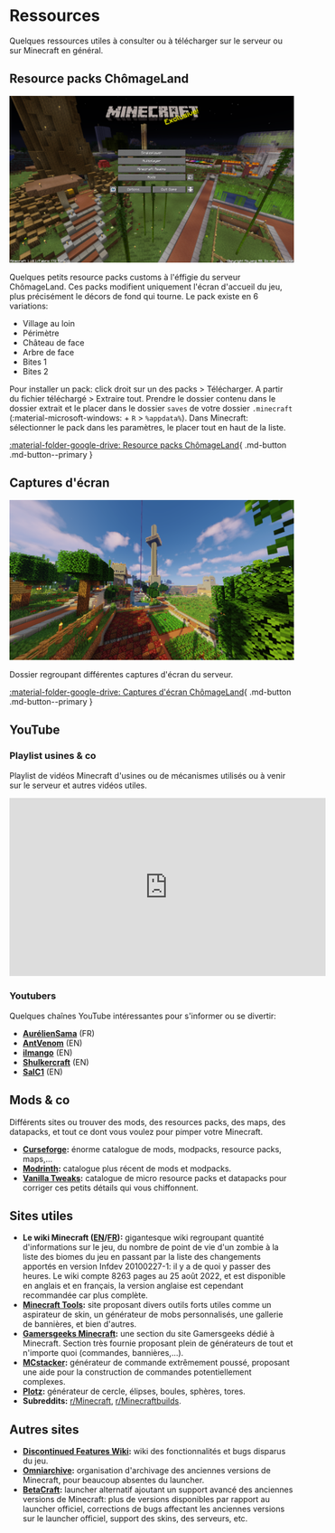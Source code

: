 # Ressources  

Quelques ressources utiles à consulter ou à télécharger sur le serveur ou sur Minecraft en général.  

## Resource packs ChômageLand  

![Exemple resource pack ChômageLand](img/exemple_resource_pack.png)

Quelques petits resource packs customs à l'éffigie du serveur ChômageLand. Ces packs modifient uniquement l'écran d'accueil du jeu, plus précisément le décors de fond qui tourne. Le pack existe en 6 variations:  

- Village au loin  
- Périmètre  
- Château de face  
- Arbre de face  
- Bites 1  
- Bites 2  

Pour installer un pack: click droit sur un des packs > Télécharger. A partir du fichier téléchargé > Extraire tout. Prendre le dossier contenu dans le dossier extrait et le placer dans le dossier `saves` de votre dossier `.minecraft` (:material-microsoft-windows: + `R` > `%appdata%`). Dans Minecraft: sélectionner le pack dans les paramètres, le placer tout en haut de la liste.

[:material-folder-google-drive: Resource packs ChômageLand](https://drive.google.com/drive/folders/16VjUaub_f7IRAyawexMIoqv6yNu25Rk1?usp=sharing){ .md-button .md-button--primary }  

## Captures d'écran  

![Exemple capture d'écran ChômageLand](img/exemple_screenshot.png)

Dossier regroupant différentes captures d'écran du serveur.  

[:material-folder-google-drive: Captures d'écran ChômageLand](https://drive.google.com/drive/folders/1s-HHEOIIntSsore7n8LR6tjQgS2yB78T?usp=sharing){ .md-button .md-button--primary }  

## YouTube  

### Playlist usines & co

Playlist de vidéos Minecraft d'usines ou de mécanismes utilisés ou à venir sur le serveur et autres vidéos utiles.  
<iframe width="560" height="315" src="https://www.youtube.com/embed/videoseries?list=PL1M7C_BxS_u24w1AUCqcvd_zrpaCJrmY5" title="YouTube video player" frameborder="0" allow="accelerometer; autoplay; clipboard-write; encrypted-media; gyroscope; picture-in-picture" allowfullscreen></iframe>  

### Youtubers

Quelques chaînes YouTube intéressantes pour s'informer ou se divertir:  

- **[AurélienSama][C1]** (FR)  
- **[AntVenom][C2]** (EN)  
- **[ilmango][C3]** (EN)  
- **[Shulkercraft][C4]** (EN)  
- **[SalC1][C5]** (EN)

[C1]: https://www.youtube.com/c/AurelienSama  
[C2]: https://www.youtube.com/c/AntVenom  
[C3]: https://www.youtube.com/c/ilmango  
[C4]: https://www.youtube.com/c/Shulkercraft  
[C5]: https://www.youtube.com/c/SalC1  
## Mods & co  

Différents sites ou trouver des mods, des resources packs, des maps, des datapacks, et tout ce dont vous voulez pour pimper votre Minecraft.  

- **[Curseforge][D1]:** énorme catalogue de mods, modpacks, resource packs, maps,...  
- **[Modrinth][D2]:** catalogue plus récent de mods et modpacks.  
- **[Vanilla Tweaks][D3]:** catalogue de micro resource packs et datapacks pour corriger ces petits détails qui vous chiffonnent.  

[D1]: https://www.curseforge.com/minecraft/mc-mods  
[D2]: https://modrinth.com/mods  
[D3]: https://vanillatweaks.net/  

## Sites utiles  

- **Le wiki Minecraft ([EN][E1]/[FR][E2]):** gigantesque wiki regroupant quantité d'informations sur le jeu, du nombre de point de vie d'un zombie à la liste des biomes du jeu en passant par la liste des changements apportés en version Infdev 20100227-1: il y a de quoi y passer des heures. Le wiki compte 8263 pages au 25 août 2022, et est disponible en anglais et en français, la version anglaise est cependant recommandée car plus complète.  
- **[Minecraft Tools][E3]:** site proposant divers outils forts utiles comme un aspirateur de skin, un générateur de mobs personnalisés, une gallerie de bannières, et bien d'autres.  
- **[Gamersgeeks Minecraft][E4]:** une section du site Gamersgeeks dédié à Minecraft. Section très fournie proposant plein de générateurs de tout et n'importe quoi (commandes, bannières,...).  
- **[MCstacker][E5]:** générateur de commande extrêmement poussé, proposant une aide pour la construction de commandes potentiellement complexes.  
- **[Plotz][E6]:** générateur de cercle, élipses, boules, sphères, tores.  
- **Subreddits:** [r/Minecraft][E7], [r/Minecraftbuilds][E8].  

[E1]: https://minecraft.fandom.com/wiki/Minecraft_Wiki  
[E2]: https://minecraft.fandom.com/fr/wiki/Minecraft_Wiki  
[E3]: https://minecraft.tools/fr/  
[E4]: https://www.gamergeeks.net/apps/minecraft/  
[E5]: https://mcstacker.net/  
[E6]: https://www.plotz.co.uk/  
[E7]: https://www.reddit.com/r/Minecraft  
[E8]: https://www.reddit.com/r/Minecraftbuilds  

## Autres sites  

- **[Discontinued Features Wiki][F1]:** wiki des fonctionnalités et bugs disparus du jeu.  
- **[Omniarchive][F2]:** organisation d'archivage des anciennes versions de Minecraft, pour beaucoup absentes du launcher.  
- **[BetaCraft][F3]:** launcher alternatif ajoutant un support avancé des anciennes versions de Minecraft: plus de versions disponibles par rapport au launcher officiel, corrections de bugs affectant les anciennes versions sur le launcher officiel, support des skins, des serveurs, etc.

[F1]: https://mcdiscontinued.miraheze.org/wiki/Main_Page  
[F2]: https://omniarchive.org/
[F3]: https://betacraft.uk/